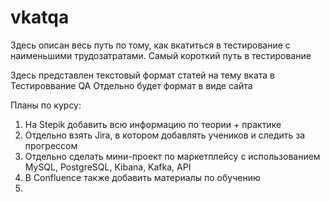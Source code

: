 # vkatqa
Здесь описан весь путь по тому, как вкатиться в тестирование с наименьшими трудозатратами. Самый короткий путь в тестирование

Здесь представлен текстовый формат статей на тему вката в Тестироввание QA
Отдельно будет формат в виде сайта

Планы по курсу:
1. На Stepik добавить всю информацию по теории + практике
2. Отдельно взять Jira, в котором добавлять учеников и следить за прогрессом
3. Отдельно сделать мини-проект по маркетплейсу с использованием MySQL, PostgreSQL, Kibana, Kafka, API 
4. В Confluence также добавить материалы по обучению
5. 
